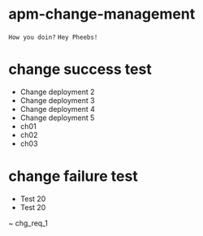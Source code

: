 # apm-change-management
`How you doin?`
`Hey Pheebs!`

# change success test
* Change deployment 2
* Change deployment 3
* Change deployment 4
* Change deployment 5
* ch01
* ch02
* ch03
# change failure test
* Test 20
* Test 20

~ chg_req_1

